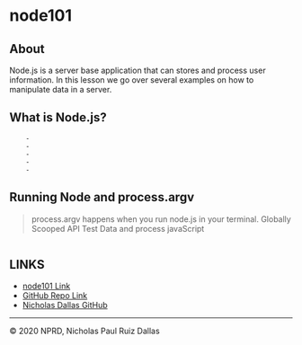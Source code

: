 # node101

## About
Node.js is a server base application that can stores and process user information. In this lesson we go over several examples on how to manipulate  data in a server.

## What is Node.js?

```
    -
    -
    -
    -
    -

```

## Running Node and process.argv 

> process.argv happens when you run node.js in your terminal. 
> Globally Scooped API 
> Test Data and process javaScript 

![]()




## LINKS

- [node101 Link]()
- [GitHub Repo Link](https://github.com/nicholasd-uci/node101)
- [Nicholas Dallas GitHub](https://github.com/nicholasd-uci)

- - -
© 2020 NPRD, Nicholas Paul Ruiz Dallas